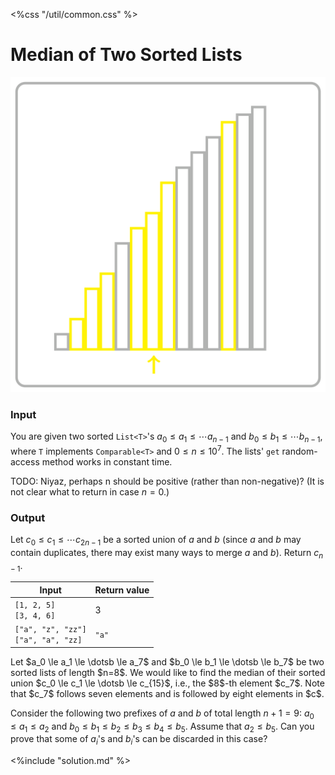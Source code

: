 <%css "/util/common.css" %>

# Median of Two Sorted Lists

<div class="logo">
    <img src="../../images/median_two_lists_logo.png">
</div>

### Input

You are given two sorted `List<T>`'s 
$a_0 \le a_1 \le \dotsb a_{n-1}$ 
and
$b_0 \le b_1 \le \dotsb b_{n-1}$, where `T`
implements `Comparable<T>`
and $0 \le n \le 10^7$.
The lists' `get` random-access method works in constant time.

TODO: Niyaz, perhaps n should be positive (rather than non-negative)?
(It is not clear what to return in case $n=0$.)

### Output

Let $c_0 \le c_1 \le \dotsb c_{2n-1}$ be a sorted union of $a$ and $b$
(since $a$ and $b$ may contain duplicates, there may exist many ways to
merge $a$ and $b$). Return $c_{n-1}$.

<div class="samples">

| Input                                      | Return value |
|--------------------------------------------|--------------|
| `[1, 2, 5]` <br/> `[3, 4, 6]`              | 3            |
| `["a", "z", "zz"]` <br/> `["a", "a", "zz]` | `"a"`        |

</div>

<div class="hint">
Let $a_0 \le a_1 \le \dotsb \le a_7$ and $b_0 \le b_1 \le \dotsb \le b_7$
be two sorted lists of length $n=8$. We would like to find the median of their sorted union $c_0 \le c_1 \le \dotsb \le c_{15}$,
i.e., the $8$-th element $c_7$. Note that $c_7$ follows seven elements and is followed by eight elements in $c$.

Consider the following two prefixes of $a$ and $b$ of total length $n+1=9$: $a_0 \le a_1 \le a_2$
and $b_0 \le b_1 \le b_2 \le b_3 \le b_4 \le b_5$. Assume that $a_2 \le b_5$. Can you prove that
some of $a_i$'s and $b_i$'s can be discarded in this case?
</div>

<div class="hint">
<%include "solution.md" %>
</div>

